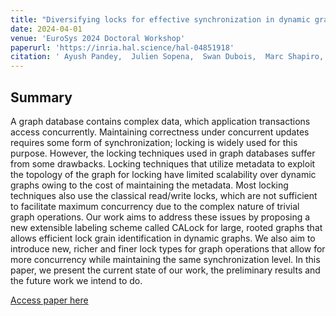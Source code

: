 ```yaml
---
title: "Diversifying locks for effective synchronization in dynamic graphs"
date: 2024-04-01
venue: 'EuroSys 2024 Doctoral Workshop'
paperurl: 'https://inria.hal.science/hal-04851918'
citation: ' Ayush Pandey,  Julien Sopena,  Swan Dubois,  Marc Shapiro, &quot;Diversifying locks for effective synchronization in dynamic graphs.&quot; EuroSys 2024 Doctoral Workshop, 2024.'
---
```

Summary
------
A graph database contains complex data, which application transactions access concurrently. Maintaining correctness under concurrent updates requires some form of synchronization; locking is widely used for this purpose. However, the locking techniques used in graph databases suffer from some drawbacks. Locking techniques that utilize metadata to exploit the topology of the graph for locking have limited scalability over dynamic graphs owing to the cost of maintaining the metadata. Most locking techniques also use the classical read/write locks, which are not sufficient to facilitate maximum concurrency due to the complex nature of trivial graph operations. Our work aims to address these issues by proposing a new extensible labeling scheme called CALock for large, rooted graphs that allows efficient lock grain identification in dynamic graphs. We also aim to introduce new, richer and finer lock types for graph operations that allow for more concurrency while maintaining the same synchronization level. In this paper, we present the current state of our work, the preliminary results and the future work we intend to do. 

[Access paper here](https://inria.hal.science/hal-04851918)
